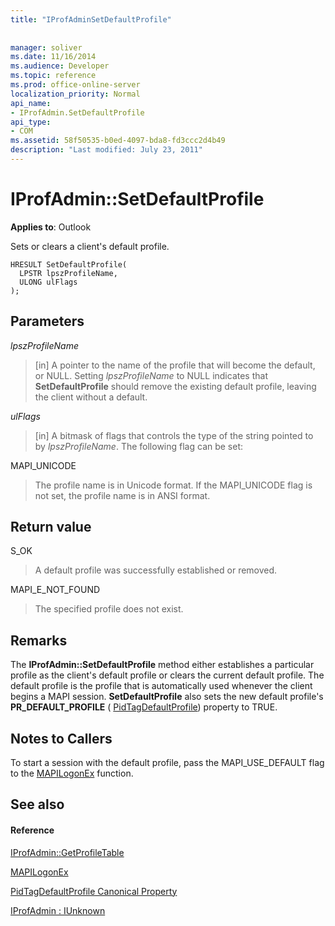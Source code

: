 ```yaml
---
title: "IProfAdminSetDefaultProfile"
 
 
manager: soliver
ms.date: 11/16/2014
ms.audience: Developer
ms.topic: reference
ms.prod: office-online-server
localization_priority: Normal
api_name:
- IProfAdmin.SetDefaultProfile
api_type:
- COM
ms.assetid: 58f50535-b0ed-4097-bda8-fd3ccc2d4b49
description: "Last modified: July 23, 2011"
---
```


# IProfAdmin::SetDefaultProfile

  
  
**Applies to**: Outlook 
  
Sets or clears a client's default profile.
  
```
HRESULT SetDefaultProfile(
  LPSTR lpszProfileName,
  ULONG ulFlags
);
```

## Parameters

 _lpszProfileName_
  
> [in] A pointer to the name of the profile that will become the default, or NULL. Setting  _lpszProfileName_ to NULL indicates that **SetDefaultProfile** should remove the existing default profile, leaving the client without a default. 
    
 _ulFlags_
  
> [in] A bitmask of flags that controls the type of the string pointed to by  _lpszProfileName_. The following flag can be set:
    
MAPI_UNICODE 
  
> The profile name is in Unicode format. If the MAPI_UNICODE flag is not set, the profile name is in ANSI format.
    
## Return value

S_OK 
  
> A default profile was successfully established or removed.
    
MAPI_E_NOT_FOUND 
  
> The specified profile does not exist.
    
## Remarks

The **IProfAdmin::SetDefaultProfile** method either establishes a particular profile as the client's default profile or clears the current default profile. The default profile is the profile that is automatically used whenever the client begins a MAPI session. **SetDefaultProfile** also sets the new default profile's **PR_DEFAULT_PROFILE** ( [PidTagDefaultProfile](pidtagdefaultprofile-canonical-property.md)) property to TRUE.
  
## Notes to Callers

To start a session with the default profile, pass the MAPI_USE_DEFAULT flag to the [MAPILogonEx](mapilogonex.md) function. 
  
## See also

#### Reference

[IProfAdmin::GetProfileTable](iprofadmin-getprofiletable.md)
  
[MAPILogonEx](mapilogonex.md)
  
[PidTagDefaultProfile Canonical Property](pidtagdefaultprofile-canonical-property.md)
  
[IProfAdmin : IUnknown](iprofadminiunknown.md)

